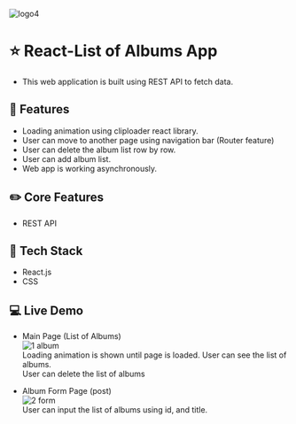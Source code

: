 ![logo4](https://user-images.githubusercontent.com/97131199/177935735-2073bd91-4af2-445a-8683-d27790a648e1.png)

# ⭐ React-List of Albums App
- This web application is built using REST API to fetch data.  

## 🌱 Features 
- Loading animation using cliploader react library.
- User can move to another page using navigation bar (Router feature)
- User can delete the album list row by row.
- User can add album list.
- Web app is working asynchronously.

## ✏️ Core Features
- REST API

## 📌 Tech Stack
- React.js
- CSS

## :computer: Live Demo
- Main Page (List of Albums) <br>
![1 album](https://user-images.githubusercontent.com/97131199/177933886-10c32f30-9034-4d36-8b9f-bc9374ee9fa4.gif)<br>
Loading animation is shown until page is loaded.
User can see the list of albums.<br>
User can delete the list of albums <br>

- Album Form Page (post) <br>
![2 form](https://user-images.githubusercontent.com/97131199/177934017-68190caf-fcfd-48a6-9f8c-270810a238d3.gif)<br>
User can input the list of albums using id, and title.<br>



